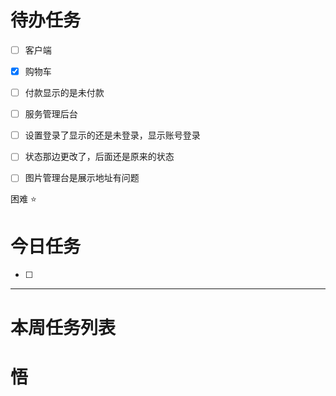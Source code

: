 # 待办任务
- [ ] 客户端
- [x] 购物车
- [ ] 付款显示的是未付款

- [ ] 服务管理后台
- [ ] 设置登录了显示的还是未登录，显示账号登录
- [ ] 状态那边更改了，后面还是原来的状态
- [ ] 图片管理台是展示地址有问题

困难
⭐

# 今日任务
- [ ] 




------
# 本周任务列表



# 悟